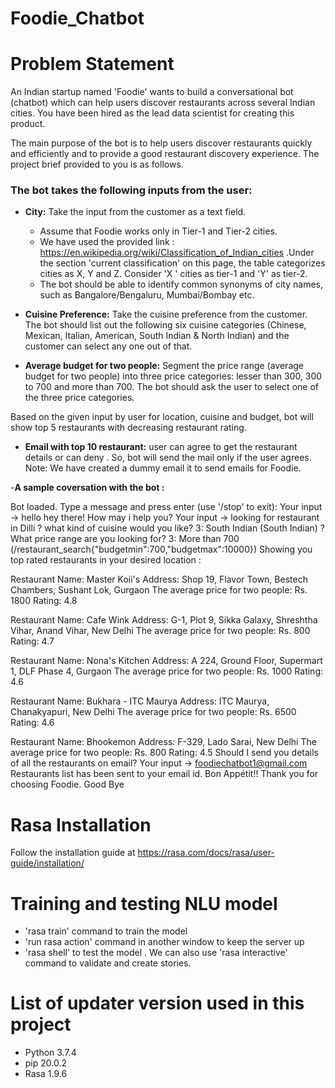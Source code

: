 # Foodie_Chatbot

# Problem Statement

An Indian startup named 'Foodie' wants to build a conversational bot (chatbot) which can help users discover restaurants across several Indian cities. You have been hired as the lead data scientist for creating this product.

The main purpose of the bot is to help users discover restaurants quickly and efficiently and to provide a good restaurant discovery experience. The project brief provided to you is as follows.

### The bot takes the following inputs from the user:

- **City:** Take the input from the customer as a text field.
	- Assume that Foodie works only in Tier-1 and Tier-2 cities. 
    - We have used the provided link :  https://en.wikipedia.org/wiki/Classification_of_Indian_cities .Under the   section 'current classification' on this page, the table categorizes cities as X, Y and Z. Consider 'X ' cities as tier-1 and 'Y' as tier-2. 
	- The bot should be able to identify common synonyms of city names, such as Bangalore/Bengaluru, Mumbai/Bombay etc.

- **Cuisine Preference:** Take the cuisine preference from the customer. The bot should list out the following six cuisine categories (Chinese, Mexican, Italian, American, South Indian & North Indian) and the customer can select any one out of that. 

- **Average budget for two people:** Segment the price range (average budget for two people) into three price categories: lesser than 300, 300 to 700 and more than 700. The bot should ask the user to select one of the three price categories.


Based on the given input by user for  location, cuisine and budget, bot will show top 5 restaurants with decreasing restaurant rating.

- **Email with top 10 restaurant:** 
user can agree to get the restaurant details or can deny . So, bot will send the mail only if the user agrees.
Note: We have created a dummy email it to send emails for Foodie. 


-**A sample coversation with the bot :**

Bot loaded. Type a message and press enter (use '/stop' to exit):
Your input ->  hello
hey there! How may i help you?
Your input ->  looking for restaurant in Dilli
? what kind of cuisine would you like?  3: South Indian (South Indian)
? What price range are you looking for?  3: More than 700 (/restaurant_search{"budgetmin":700,"budgetmax":10000})
Showing you top rated restaurants in your desired location :

Restaurant Name: Master Koii's
Address: Shop 19, Flavor Town, Bestech Chambers, Sushant Lok, Gurgaon
The average price for two people: Rs. 1800
Rating: 4.8

Restaurant Name: Cafe Wink
Address: G-1, Plot 9, Sikka Galaxy, Shreshtha Vihar, Anand Vihar, New Delhi
The average price for two people: Rs. 800
Rating: 4.7

Restaurant Name: Nona's Kitchen
Address: A 224, Ground Floor, Supermart 1, DLF Phase 4, Gurgaon
The average price for two people: Rs. 1000
Rating: 4.6

Restaurant Name: Bukhara - ITC Maurya
Address: ITC Maurya, Chanakyapuri, New Delhi
The average price for two people: Rs. 6500
Rating: 4.6

Restaurant Name: Bhookemon
Address: F-329, Lado Sarai, New Delhi
The average price for two people: Rs. 800
Rating: 4.5
Should I send you details of all the restaurants on email?
Your input ->  foodiechatbot1@gmail.com
Restaurants list has been sent to your email id. Bon Appétit!!
Thank you for choosing Foodie. Good Bye

# Rasa Installation

Follow the installation guide at https://rasa.com/docs/rasa/user-guide/installation/

# Training and testing NLU model
 - 'rasa train' command to train the model
 - 'run rasa action' command in another window to keep the server up
 - 'rasa shell' to test the model . We can also use 'rasa interactive' command to validate and create stories.

# List of updater version used in this project

- Python 3.7.4
- pip 20.0.2
- Rasa 1.9.6